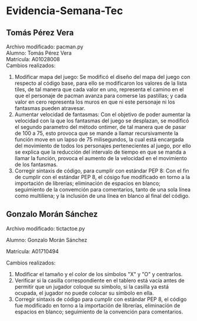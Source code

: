 # Evidencia-Semana-Tec  
  
## Tomás Pérez Vera  
Archivo modificado: pacman.py  
Alumno: Tomás Pérez Vera  
Matrícula: A01028008  
Cambios realizados:     
1. Modificar mapa del juego: Se modificó el diseño del mapa del juego con respecto al código base, para ello se modificaron los valores de la lista tiles, de  tal manera que cada valor en uno, representa el camino en el que el personaje de pacman avanza para comerse las pastillas; y cada valor en cero representa los muros en que ni este personaje ni los fantasmas pueden atravesar. 
2. Aumentar velocidad de fantasmas: Con el objetivo de poder aumentar la velocidad con la que los fantasmas del juego se desplazan, se modificó el segundo parametro del método ontimer, de tal manera que de pasar de 100 a 75, esto provoca que se mande a llamar recursivamente la función move en un lapso de 75 milisegundos, la cual está encargada del movimiento de todos los personajes pertenecientes al juego, por ello se explica que la reducción del intervalo de tiempo en que se manda a llamar la función, provoca el aumento de la velocidad en el movimiento de los fantasmas.
3. Corregir sintaxis de código, para cumplir con estándar PEP 8: Con el fin de cumplir con el estándar PEP 8, el cósigo fue modificado en torno a la importación de librerías; eliminación de espacios en blanco; seguimiento de la convemción para comentarios, tanto de una sola línea como multilíena; y la inclusión de una línea en blanco al final del código.    

## Gonzalo Morán Sánchez 
Archivo modificado: tictactoe.py 

Alumno: Gonzalo Morán Sánchez 

Matrícula: A01710494  

Cambios realizados:     
1. Modificar el tamaño y el color de los símbolos "X" y "O" y centrarlos.
2. Verificar si la casilla correspondiente en el tablero está vacía antes de permitir que un jugador coloque su símbolo, si la casilla ya está ocupada, el jugador no puede colocar su símbolo en ella.
3. Corregir sintaxis de código para cumplir con estándar PEP 8, el código fue modificado en torno a la importación de librerías, eliminación de espacios en blanco; seguimiento de la convención para comentarios.  
